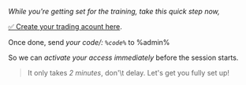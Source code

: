 *While you\'re getting set for the training\, take this quick step now\,*

[✅ Create your trading acount here](%link%)\.

Once done, send *your code/: `%code%`* to %admin%

So we can *activate your access immediately* before the session starts\.

>It only takes *2 minutes*\, don'\t delay\. Let\'s get you fully set up\!
